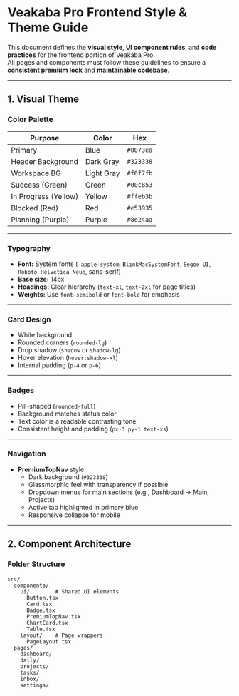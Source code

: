 # Veakaba Pro Frontend Style & Theme Guide

This document defines the **visual style**, **UI component rules**, and **code practices** for the frontend portion of Veakaba Pro.  
All pages and components must follow these guidelines to ensure a **consistent premium look** and **maintainable codebase**.

---

## 1. Visual Theme

### **Color Palette**
| Purpose             | Color       | Hex       |
|---------------------|-------------|-----------|
| Primary             | Blue        | `#0073ea` |
| Header Background   | Dark Gray   | `#323338` |
| Workspace BG        | Light Gray  | `#f6f7fb` |
| Success (Green)     | Green       | `#00c853` |
| In Progress (Yellow)| Yellow      | `#ffeb3b` |
| Blocked (Red)       | Red         | `#e53935` |
| Planning (Purple)   | Purple      | `#8e24aa` |

---

### **Typography**
- **Font:** System fonts (`-apple-system`, `BlinkMacSystemFont`, `Segoe UI`, `Roboto`, `Helvetica Neue`, sans-serif)
- **Base size:** 14px
- **Headings:** Clear hierarchy (`text-xl`, `text-2xl` for page titles)
- **Weights:** Use `font-semibold` or `font-bold` for emphasis

---

### **Card Design**
- White background
- Rounded corners (`rounded-lg`)
- Drop shadow (`shadow` or `shadow-lg`)
- Hover elevation (`hover:shadow-xl`)
- Internal padding (`p-4` or `p-6`)

---

### **Badges**
- Pill-shaped (`rounded-full`)
- Background matches status color
- Text color is a readable contrasting tone
- Consistent height and padding (`px-3 py-1 text-xs`)

---

### **Navigation**
- **PremiumTopNav** style:
  - Dark background (`#323338`)
  - Glassmorphic feel with transparency if possible
  - Dropdown menus for main sections (e.g., Dashboard → Main, Projects)
  - Active tab highlighted in primary blue
  - Responsive collapse for mobile

---

## 2. Component Architecture

### **Folder Structure**
```plaintext
src/
  components/
    ui/        # Shared UI elements
      Button.tsx
      Card.tsx
      Badge.tsx
      PremiumTopNav.tsx
      ChartCard.tsx
      Table.tsx
    layout/    # Page wrappers
      PageLayout.tsx
  pages/
    dashboard/
    daily/
    projects/
    tasks/
    inbox/
    settings/
